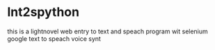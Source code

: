 # lnt2spython
 this is a lightnovel web entry to text and speach program wit selenium google text to speach voice synt
